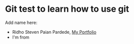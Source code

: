 # Git test to learn how to use git

Add name here:
- Ridho Steven Paian Pardede, [My Portfolio](https://www.linkedin.com/in/ridho-pardede/)
- I'm from
